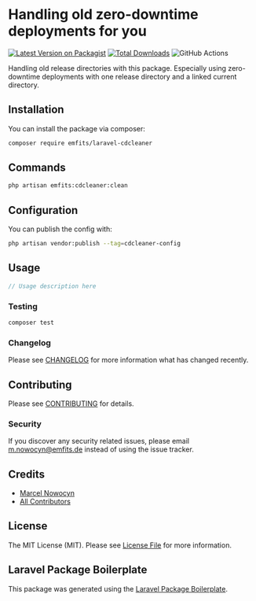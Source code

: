 # Handling old zero-downtime deployments for you

[![Latest Version on Packagist](https://img.shields.io/packagist/v/emfits/laravel-cdcleaner.svg?style=flat-square)](https://packagist.org/packages/emfits/laravel-cdcleaner)
[![Total Downloads](https://img.shields.io/packagist/dt/emfits/laravel-cdcleaner.svg?style=flat-square)](https://packagist.org/packages/emfits/cdcleaner)
![GitHub Actions](https://github.com/emfITs/laravel-cdcleaner/actions/workflows/main.yml/badge.svg)

Handling old release directories with this package. Especially using zero-downtime deployments with one release directory and a linked current directory.

## Installation

You can install the package via composer:

```bash
composer require emfits/laravel-cdcleaner
```

## Commands

```bash
php artisan emfits:cdcleaner:clean
```

## Configuration
You can publish the config with:

```bash
php artisan vendor:publish --tag=cdcleaner-config
```

## Usage

```php
// Usage description here
```

### Testing

```bash
composer test
```

### Changelog

Please see [CHANGELOG](CHANGELOG.md) for more information what has changed recently.

## Contributing

Please see [CONTRIBUTING](CONTRIBUTING.md) for details.

### Security

If you discover any security related issues, please email m.nowocyn@emfits.de instead of using the issue tracker.

## Credits

-   [Marcel Nowocyn](https://github.com/emfits)
-   [All Contributors](../../contributors)

## License

The MIT License (MIT). Please see [License File](LICENSE.md) for more information.

## Laravel Package Boilerplate

This package was generated using the [Laravel Package Boilerplate](https://laravelpackageboilerplate.com).
